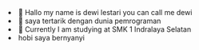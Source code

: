 <li>👋 Hallo my name is dewi lestari
     you can call me dewi</li>
<li>👀 saya tertarik dengan dunia pemrograman</li>
<li> 🌱 Currently I am studying at SMK 1 Indralaya Selatan</li>
<li>hobi saya bernyanyi </li>
  
  
  
  


<!---
dewi-Xll/dewi-Xll is a ✨ special ✨ repository because its `README.md` (this file) appears on your GitHub profile.
You can click the Preview link to take a look at your changes.
--->

